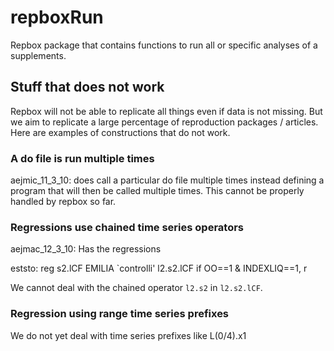 # repboxRun

Repbox package that contains functions to run all or specific analyses of a supplements.

## Stuff that does not work

Repbox will not be able to replicate all things even if data is not missing. But we aim to replicate a large percentage of reproduction packages / articles. Here are examples of constructions that do not work.

### A do file is run multiple times

aejmic_11_3_10: does call a particular do file multiple times instead defining a program that will then be called multiple times. This cannot be properly handled by repbox so far.

### Regressions use chained time series operators

aejmac_12_3_10: Has the regressions

eststo: reg s2.lCF EMILIA `controlli' l2.s2.lCF if OO==1 & INDEXLIQ==1, r

We cannot deal with the chained operator `l2.s2` in `l2.s2.lCF`.

### Regression using range time series prefixes

We do not yet deal with time series prefixes like
L(0/4).x1
